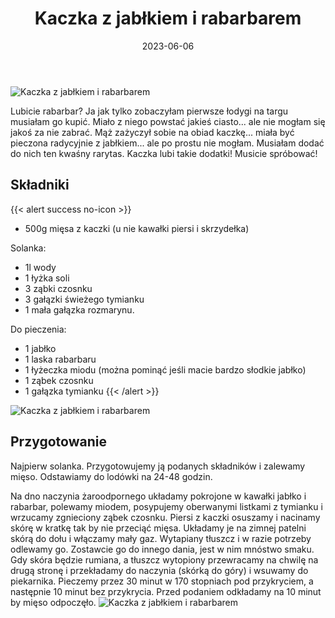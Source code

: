 ﻿---
title: "Kaczka z jabłkiem i rabarbarem"
date: 2023-06-06
categories:
- dania główne
tags:
- kaczka
- dania mięsne
thumbnailImagePosition: "top"
---
![Kaczka z jabłkiem i rabarbarem](/img/Kaczka-z-jabłkiem-i-rabarbarem/Kaczka-z-jabłkiem-i-rabarbarem-1.jpg)

Lubicie rabarbar? Ja jak tylko zobaczyłam pierwsze łodygi na targu musiałam go kupić. Miało z niego powstać jakieś ciasto... ale nie mogłam się jakoś za nie zabrać. Mąż zażyczył sobie na obiad kaczkę... miała być pieczona radycyjnie z jabłkiem... ale po prostu nie mogłam. Musiałam dodać do nich ten kwaśny rarytas. Kaczka lubi takie dodatki! Musicie spróbować!
<!--more-->

## Składniki
{{< alert success no-icon >}}
- 500g mięsa z kaczki (u nie kawałki piersi i skrzydełka)


Solanka:
- 1l wody
- 1 łyżka soli
- 3 ząbki czosnku
- 3 gałązki świeżego tymianku
- 1 mała gałązka rozmarynu.

Do pieczenia:
- 1 jabłko
- 1 laska rabarbaru
- 1 łyżeczka miodu (można pominąć jeśli macie bardzo słodkie jabłko)
- 1 ząbek czosnku
- 1 gałązka tymianku
{{< /alert >}}

![Kaczka z jabłkiem i rabarbarem](/img/Kaczka-z-jabłkiem-i-rabarbarem/Kaczka-z-jabłkiem-i-rabarbarem-2.jpg)
## Przygotowanie
Najpierw solanka. Przygotowujemy ją  podanych składników i zalewamy mięso. Odstawiamy do lodówki na 24-48 godzin.

Na dno naczynia żaroodpornego układamy pokrojone w kawałki jabłko i rabarbar, polewamy miodem, posypujemy oberwanymi listkami z tymianku i wrzucamy zgnieciony ząbek czosnku.
Piersi z kaczki osuszamy i nacinamy skórę w kratkę tak by nie przeciąć mięsa. Układamy je na zimnej patelni skórą do dołu i włączamy mały gaz. Wytapiany tłuszcz i w razie potrzeby odlewamy go. Zostawcie go do innego dania, jest w nim mnóstwo smaku. Gdy skóra będzie rumiana, a tłuszcz wytopiony przewracamy na chwilę na drugą stronę i przekładamy do naczynia (skórką do góry) i wsuwamy do piekarnika.
Pieczemy przez 30 minut w 170 stopniach pod przykryciem, a następnie 10 minut bez przykrycia.
Przed podaniem odkładamy na 10 minut by mięso odpoczęło.
![Kaczka z jabłkiem i rabarbarem](/img/Kaczka-z-jabłkiem-i-rabarbarem/Kaczka-z-jabłkiem-i-rabarbarem-3.jpg)
